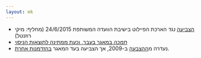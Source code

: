 ```yaml
---
layout: mk
---
```

* <i class="fa fa-bank"></i> [הצביעה](https://no2bio.org/drop-the-pilot/#httpsarchiveisduysvselection-31990-321138) *נגד* הארכת הפיילוט בישיבת הוועדה המשותפת 24/6/2015 (מחליף: מיקי רוזנטל)
* <i class="fa fa-microphone"></i> [*תמכה* במאגר בעבר, וכעת ממתינה לתוצאות הניסוי](http://elections2015.no2bio.org/docs/Livni.m4a)
* <i class="fa fa-bank"></i>
  נעדרה מ[ההצבעה](https://oknesset.org/vote/652/) ב-2009, אך הצביעה בעד המאגר
  [בהזדמנות אחרת](https://oknesset.org/vote/107/).

